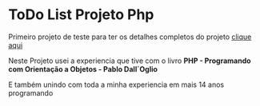 # ToDo List Projeto Php
Primeiro projeto de teste para ter os detalhes completos do projeto [clique aqui](https://github.com/dsprog/ToDo-List-Projeto)

Neste Projeto usei a experiencia que tive com o livro **PHP - Programando com Orientação a Objetos - Pablo Dall´Oglio**

E também unindo com toda a minha experiencia em mais 14 anos programando
